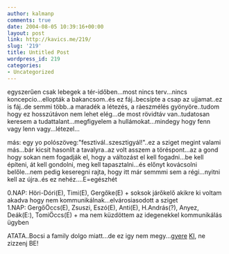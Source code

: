 ```yaml
---
author: kalmanp
comments: true
date: 2004-08-05 10:39:16+00:00
layout: post
link: http://kavics.me/219/
slug: '219'
title: Untitled Post
wordpress_id: 219
categories:
- Uncategorized
---
```


egyszerűen csak lebegek a tér-időben...most nincs terv...nincs koncepcio...ellopták a bakancsom..és ez fáj..becsípte a csap az ujjamat..ez is fáj..de semmi több..a maradék a létezés, a ráeszmélés gyönyöre..tudom hogy ez hosszútávon nem lehet elég...de most rövidtáv van..tudatosan keresem a tudattalant...megfigyelem a hullámokat...mindegy hogy fenn vagy lenn vagy...létezel...







más: egy yo polószöveg:"fesztivál..szesztigyál!"..ez a sziget megint valami más...bár kicsit hasonlít a tavalyra..az volt asszem a töréspont...az a gond hogy sokan nem fogadják el, hogy a változást el kell fogadni...be kell építeni, át kell gondolni, meg kell tapasztalni...és előnyt kovácsolni belőle...nem pedig keseregni rajta, hogy itt már semmmi sem a régi...nyitni kell az újra..és ez nehéz....E=egészhét




0.NAP: Höri-Dóri(E), Timi(E), Gergőke(E) + soksok járőkelő akikre ki voltam akadva hogy nem kommunikálnak...elvárosiasodott a sziget  
1.NAP: GergőÖccs(E), Zsuszi, Eszó(E), Anti(E), H.András(?), Anyez, Deák(E:), TomiÖccs(E) + ma nem küzdöttem az idegenekkel kommunikálás ügyben




ATATA..Bocsi a family dolgo miatt...de ez igy nem megy...[gyere](http://www.sziget.hu/fesztival/galeria/2004/elso/56835.html) [KI](http://www.antique-hardware.com/Ki-102.jpg), ne zizzenj BE!
